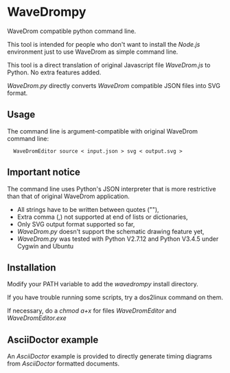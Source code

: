 # WaveDrompy
WaveDrom compatible python command line.

This tool is intended for people who don't want to install the _Node.js_ environment just to use WaveDrom as simple command line.

This tool is a direct translation of original Javascript file _WaveDrom.js_ to Python. No extra features added.

_WaveDrom.py_ directly converts _WaveDrom_ compatible JSON files into SVG format.

## Usage
The command line is argument-compatible with original WaveDrom command line:

```
  WaveDromEditor source < input.json > svg < output.svg >
```

## Important notice

The command line uses Python's JSON interpreter that is more restrictive than that of original WaveDrom application.

 * All strings have to be written between quotes (""),
 * Extra comma (,) not supported at end of lists or dictionaries,
 * Only SVG output format supported so far,
 * _WaveDrom.py_ doesn't support the schematic drawing feature yet,
 * _WaveDrom.py_ was tested with Python V2.7.12 and Python V3.4.5 under Cygwin and Ubuntu

## Installation

Modify your PATH variable to add the _wavedrompy_ install directory.

If you have trouble running some scripts, try a dos2linux command on them.

If necessary, do a _chmod a+x_ for files _WaveDromEditor_ and _WaveDromEditor.exe_

## AsciiDoctor example
An _AsciiDoctor_ example is provided to directly generate timing diagrams from _AsciiDoctor_ formatted documents.

